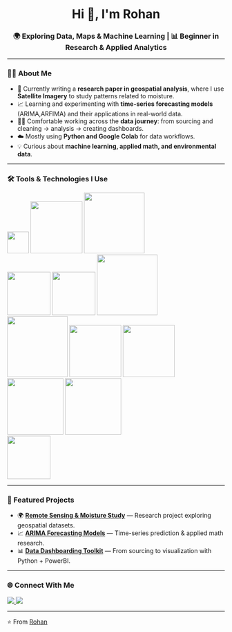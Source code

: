 <!-- Header -->
<h1 align="center">Hi 👋, I'm Rohan</h1>
<h3 align="center">🌍 Exploring Data, Maps & Machine Learning | 📊 Beginner in Research & Applied Analytics</h3>

---

<!-- About Me -->
### 🙋‍♂️ About Me
- 🔭 Currently writing a **research paper in geospatial analysis**, where I use **Satellite Imagery** to study patterns related to moisture.  
- 📈 Learning and experimenting with **time-series forecasting models** (ARIMA,ARFIMA) and their applications in real-world data.  
- 🧑‍💻 Comfortable working across the **data journey**: from sourcing and cleaning → analysis → creating dashboards.  
- ☁️ Mostly using **Python and Google Colab** for data workflows.  
- 💡 Curious about **machine learning, applied math, and environmental data**.  

---
### 🛠️ Tools & Technologies I Use
<p align="left">
  <!-- Core -->
  <img src="https://skillicons.dev/icons?i=python,r" width="50"/>
  <img src="https://img.shields.io/badge/Jupyter-F37626.svg?&style=flat&logo=Jupyter&logoColor=white" width="120"/>
  <img src="https://img.shields.io/badge/Google%20Colab-F9AB00.svg?&style=flat&logo=Google-Colab&logoColor=white" width="140"/>
  <br>
  <!-- ML / Stats -->
  <img src="https://img.shields.io/badge/NumPy-013243.svg?&style=flat&logo=NumPy&logoColor=white" width="100"/>
  <img src="https://img.shields.io/badge/Pandas-150458.svg?&style=flat&logo=Pandas&logoColor=white" width="100"/>
  <img src="https://img.shields.io/badge/scikit--learn-F7931E.svg?&style=flat&logo=scikit-learn&logoColor=white" width="140"/>
  <br>
  <!-- Visualization -->
  <img src="https://img.shields.io/badge/Matplotlib-11557c.svg?&style=flat&logo=plotly&logoColor=white" width="140"/>
  <img src="https://img.shields.io/badge/Seaborn-008080.svg?&style=flat&logoColor=white" width="120"/>
  <img src="https://img.shields.io/badge/PowerBI-F2C811.svg?&style=flat&logo=Power-BI&logoColor=black" width="120"/>
  <br>
  <!-- Geospatial -->
  <img src="https://img.shields.io/badge/GeoPandas-ffca28.svg?&style=flat&logo=python&logoColor=black" width="130"/>
  <img src="https://img.shields.io/badge/Rasterio-3776AB.svg?&style=flat&logo=python&logoColor=white" width="130"/>
  <br>
  <!-- Tools -->
  <img src="https://skillicons.dev/icons?i=github,vscode" width="100"/>
</p>

---

<!-- Projects -->
### 🚀 Featured Projects
- 🌍 [**Remote Sensing & Moisture Study**](https://github.com/nodonut6311/project1) — Research project exploring geospatial datasets.  
- 📈 [**ARIMA Forecasting Models**](https://github.com/nodonut6311/project2) — Time-series prediction & applied math research.  
- 📊 [**Data Dashboarding Toolkit**](https://github.com/nodonut6311/project3) — From sourcing to visualization with Python + PowerBI.  

---

<!-- Connect -->
### 🌐 Connect With Me
<p align="left">
 <a href="https://www.linkedin.com/in/rohan-amudhala-b70000325" target="_blank">
  <img src="https://img.shields.io/badge/-LinkedIn-blue?logo=linkedin&logoColor=white" />
</a>
  <a href="mailto:rohan2410188@gmail.com"><img src="https://img.shields.io/badge/-Gmail-D14836?logo=gmail&logoColor=white" /></a>
</p>

---

⭐️ From [Rohan](https://github.com/nodonut6311)

